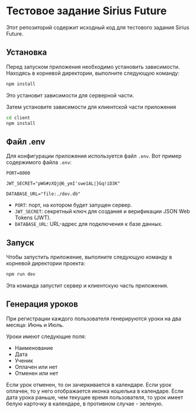# Тестовое задание Sirius Future

Этот репозиторий содержит исходный код для тестового задания Sirius Future.

## Установка

Перед запуском приложения необходимо установить зависимости. Находясь в корневой директории, выполните следующую команду:

```bash
npm install
```

Это установит зависимости для серверной части. 

Затем установите зависимости для клиентской части приложения

```bash
cd client
npm install
```

## Файл .env

Для конфигурации приложения используется файл `.env`. Вот пример содержимого файла `.env`:

```plaintext
PORT=8000

JWT_SECRET="pWG#zXQj@6_ymI'swe1AL|}Gq!iD3K"

DATABASE_URL="file:./dev.db"
```

- `PORT`: порт, на котором будет запущен сервер.
- `JWT_SECRET`: секретный ключ для создания и верификации JSON Web Tokens (JWT).
- `DATABASE_URL`: URL-адрес для подключения к базе данных.

## Запуск

Чтобы запустить приложение, выполните следующую команду в корневой директории проекта:

```bash
npm run dev
```

Эта команда запустит сервер и клиентскую часть приложения.

## Генерация уроков

При регистрации каждого пользователя генерируются уроки на два месяца: Июнь и Июль.

Уроки имеют следующие поля:
- Наименование 
- Дата
- Ученик
- Оплачен или нет
- Отменен или нет

Если урок отменен, то он зачеркивается в календаре. Если урок оплачен, то у него отображается иконка кошелька в календаре. Если дата урока раньше, чем текущее время пользователя, то урок имеет белую карточку в календаре, в противном случае - зеленую.
